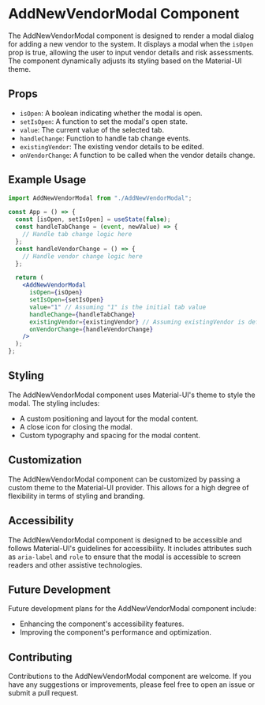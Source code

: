 # AddNewVendorModal Component

The AddNewVendorModal component is designed to render a modal dialog for adding a new vendor to the system. It displays a modal when the `isOpen` prop is true, allowing the user to input vendor details and risk assessments. The component dynamically adjusts its styling based on the Material-UI theme.

## Props

- `isOpen`: A boolean indicating whether the modal is open.
- `setIsOpen`: A function to set the modal's open state.
- `value`: The current value of the selected tab.
- `handleChange`: Function to handle tab change events.
- `existingVendor`: The existing vendor details to be edited.
- `onVendorChange`: A function to be called when the vendor details change.

## Example Usage

```jsx
import AddNewVendorModal from "./AddNewVendorModal";

const App = () => {
  const [isOpen, setIsOpen] = useState(false);
  const handleTabChange = (event, newValue) => {
    // Handle tab change logic here
  };
  const handleVendorChange = () => {
    // Handle vendor change logic here
  };

  return (
    <AddNewVendorModal
      isOpen={isOpen}
      setIsOpen={setIsOpen}
      value="1" // Assuming "1" is the initial tab value
      handleChange={handleTabChange}
      existingVendor={existingVendor} // Assuming existingVendor is defined elsewhere
      onVendorChange={handleVendorChange}
    />
  );
};
```

## Styling

The AddNewVendorModal component uses Material-UI's theme to style the modal. The styling includes:

- A custom positioning and layout for the modal content.
- A close icon for closing the modal.
- Custom typography and spacing for the modal content.

## Customization

The AddNewVendorModal component can be customized by passing a custom theme to the Material-UI provider. This allows for a high degree of flexibility in terms of styling and branding.

## Accessibility

The AddNewVendorModal component is designed to be accessible and follows Material-UI's guidelines for accessibility. It includes attributes such as `aria-label` and `role` to ensure that the modal is accessible to screen readers and other assistive technologies.

## Future Development

Future development plans for the AddNewVendorModal component include:

- Enhancing the component's accessibility features.
- Improving the component's performance and optimization.

## Contributing

Contributions to the AddNewVendorModal component are welcome. If you have any suggestions or improvements, please feel free to open an issue or submit a pull request.
